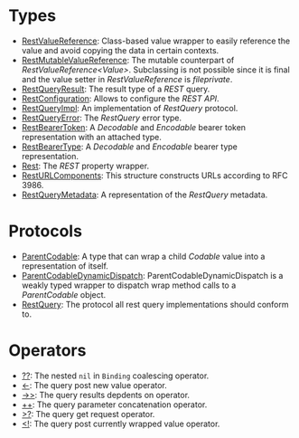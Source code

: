 # Types

  - [RestValueReference](https://github.com/grevend/restfulpropertykit/wiki/RestValueReference):
    Class-based value wrapper to easily reference the value and avoid copying the data in certain
    contexts.
  - [RestMutableValueReference](https://github.com/grevend/restfulpropertykit/wiki/RestMutableValueReference):
    The mutable counterpart of *RestValueReference\<Value\>*. Subclassing is not possible since it is
    final and the value setter in *RestValueReference* is *fileprivate*.
  - [RestQueryResult](https://github.com/grevend/restfulpropertykit/wiki/RestQueryResult):
    The result type of a *REST* query.
  - [RestConfiguration](https://github.com/grevend/restfulpropertykit/wiki/RestConfiguration):
    Allows to configure the *REST API*.
  - [RestQueryImpl](https://github.com/grevend/restfulpropertykit/wiki/RestQueryImpl):
    An implementation of *RestQuery* protocol.
  - [RestQueryError](https://github.com/grevend/restfulpropertykit/wiki/RestQueryError):
    The *RestQuery* error type.
  - [RestBearerToken](https://github.com/grevend/restfulpropertykit/wiki/RestBearerToken):
    A *Decodable* and *Encodable* bearer token representation with an attached type.
  - [RestBearerType](https://github.com/grevend/restfulpropertykit/wiki/RestBearerType):
    A *Decodable* and *Encodable* bearer type representation.
  - [Rest](https://github.com/grevend/restfulpropertykit/wiki/Rest):
    The *REST* property wrapper.
  - [RestURLComponents](https://github.com/grevend/restfulpropertykit/wiki/RestURLComponents):
    This structure constructs URLs according to RFC 3986.
  - [RestQueryMetadata](https://github.com/grevend/restfulpropertykit/wiki/RestQueryMetadata):
    A representation of the *RestQuery* metadata.

# Protocols

  - [ParentCodable](https://github.com/grevend/restfulpropertykit/wiki/ParentCodable):
    A type that can wrap a child *Codable* value into a representation of itself.
  - [ParentCodableDynamicDispatch](https://github.com/grevend/restfulpropertykit/wiki/ParentCodableDynamicDispatch):
    ParentCodableDynamicDispatch is a weakly typed wrapper to dispatch wrap method
    calls to a *ParentCodable* object.
  - [RestQuery](https://github.com/grevend/restfulpropertykit/wiki/RestQuery):
    The protocol all rest query implementations should conform to.

# Operators

  - [??](https://github.com/grevend/restfulpropertykit/wiki/%3F%3F):
    The nested `nil` in `Binding` coalescing operator.
  - [\<-](https://github.com/grevend/restfulpropertykit/wiki/%3C-):
    The query post new value operator.
  - [-\>\>](https://github.com/grevend/restfulpropertykit/wiki/-%3E%3E):
    The query results depdents on operator.
  - [++](https://github.com/grevend/restfulpropertykit/wiki/++):
    The query parameter concatenation operator.
  - [\>?](https://github.com/grevend/restfulpropertykit/wiki/%3E%3F):
    The query get request operator.
  - [\<\!](https://github.com/grevend/restfulpropertykit/wiki/%3C!):
    The query post currently wrapped value operator.
